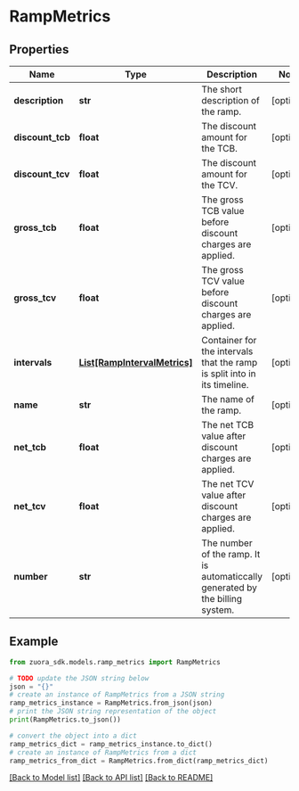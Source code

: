 # RampMetrics


## Properties

Name | Type | Description | Notes
------------ | ------------- | ------------- | -------------
**description** | **str** | The short description of the ramp. | [optional] 
**discount_tcb** | **float** | The discount amount for the TCB. | [optional] 
**discount_tcv** | **float** | The discount amount for the TCV. | [optional] 
**gross_tcb** | **float** | The gross TCB value before discount charges are applied. | [optional] 
**gross_tcv** | **float** | The gross TCV value before discount charges are applied. | [optional] 
**intervals** | [**List[RampIntervalMetrics]**](RampIntervalMetrics.md) | Container for the intervals that the ramp is split into in its timeline. | [optional] 
**name** | **str** | The name of the ramp. | [optional] 
**net_tcb** | **float** | The net TCB value after discount charges are applied. | [optional] 
**net_tcv** | **float** | The net TCV value after discount charges are applied. | [optional] 
**number** | **str** | The number of the ramp. It is automaticcally generated by the billing system. | [optional] 

## Example

```python
from zuora_sdk.models.ramp_metrics import RampMetrics

# TODO update the JSON string below
json = "{}"
# create an instance of RampMetrics from a JSON string
ramp_metrics_instance = RampMetrics.from_json(json)
# print the JSON string representation of the object
print(RampMetrics.to_json())

# convert the object into a dict
ramp_metrics_dict = ramp_metrics_instance.to_dict()
# create an instance of RampMetrics from a dict
ramp_metrics_from_dict = RampMetrics.from_dict(ramp_metrics_dict)
```
[[Back to Model list]](../README.md#documentation-for-models) [[Back to API list]](../README.md#documentation-for-api-endpoints) [[Back to README]](../README.md)


